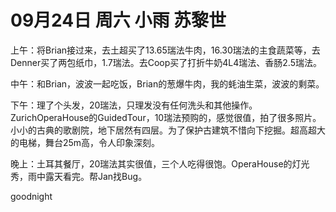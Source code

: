 # 09月24日 周六 小雨 苏黎世

上午：将Brian接过来，去土超买了13.65瑞法牛肉，16.30瑞法的主食蔬菜等，去Denner买了两包纸巾，1.7瑞法。去Coop买了打折牛奶4L4瑞法、香肠2.5瑞法。中午：和Brian，波波一起吃饭，Brian的葱爆牛肉，我的蚝油生菜，波波的剩菜。下午：理了个头发，20瑞法，只理发没有任何洗头和其他操作。ZurichOperaHouse的GuidedTour，10瑞法预购的，感觉很值，拍了很多照片。小小的古典的歌剧院，地下居然有四层。为了保护古建筑不惜向下挖掘。超高超大的电梯，舞台25m高，令人印象深刻。晚上：土耳其餐厅，20瑞法其实很值，三个人吃得很饱。OperaHouse的灯光秀，雨中露天看完。帮Jan找Bug。goodnight

